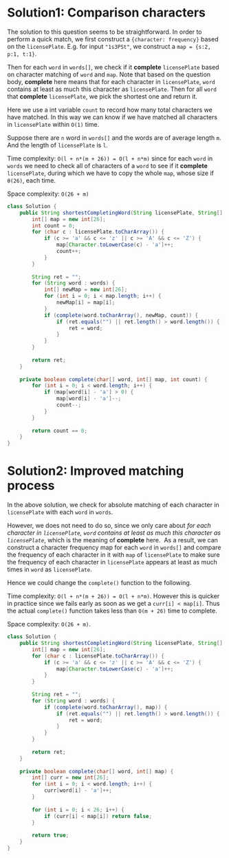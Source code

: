 # Solution1: Comparison characters

The solution to this question seems to be straightforward. In order to perform a quick match, we first construct a `{character: frequency}` based on the `licensePlate`. E.g. for input `"1s3PSt"`, we construct a `map = {s:2, p:1, t:1}`. 

Then for each `word` in `words[]`, we check if it __complete__ `licensePlate` based on character matching of `word` and `map`. Note that based on the question body, __complete__ here means that for each character in `licensePlate`, `word` contains at least as much this character as `licensePlate`. Then for all `word` that __complete__ `licensePlate`, we pick the shortest one and return it. 

Here we use a int variable `count` to record how many total characters we have matched. In this way we can know if we have matched all characters in `licensePlate` within `O(1)` time.  

Suppose there are `n` word in `words[]` and the words are of average length `m`. And the length of `licensePlate` is `l`. 

Time complexity: `O(l + n*(m + 26)) = O(l + n*m)` since for each `word` in `words` we need to check all of characters of a `word` to see if it __complete__ `licensePlate`, during which we have to copy the whole `map`, whose size if `θ(26)`, each time.  

Space complexity: `O(26 + m)`  

```Java
class Solution {
    public String shortestCompletingWord(String licensePlate, String[] words) {
        int[] map = new int[26];
        int count = 0;
        for (char c : licensePlate.toCharArray()) {
            if (c >= 'a' && c <= 'z' || c >= 'A' && c <= 'Z') {
                map[Character.toLowerCase(c) - 'a']++;
                count++;
            }
        }
        
        String ret = "";
        for (String word : words) {
            int[] newMap = new int[26];
            for (int i = 0; i < map.length; i++) {
                newMap[i] = map[i];
            }
            if (complete(word.toCharArray(), newMap, count)) {
                if (ret.equals("") || ret.length() > word.length()) {
                    ret = word;
                }
            }
        }
        
        return ret;
    }
    
    private boolean complete(char[] word, int[] map, int count) {
        for (int i = 0; i < word.length; i++) {
            if (map[word[i] - 'a'] > 0) {
                map[word[i] - 'a']--;
                count--;
            }
        }
        
        return count == 0;
    }
}
```

# Solution2: Improved matching process

In the above solution, we check for absolute matching of each character in `licensePlate` with each `word` in `words`.  

However, we does not need to do so, since we only care about _for each character in `licensePlate`, `word` contains at least as much this character as `licensePlate`_, which is the meaning of __complete__ here.  As a result, we can construct a character frequency map for each `word` in `words[]` and compare the frequency of each character in it with `map` of `licensePlate` to make sure the frequency of each character in `licensePlate` appears at least as much times in `word` as `licensePlate`. 

Hence we could change the `complete()` function to the following.

Time complexity: `O(l + n*(m + 26)) = O(l + n*m)`. However this is quicker in practice since we fails early as soon as we get a `curr[i] < map[i]`. Thus the actual `complete()` function takes less than `O(m + 26)` time to complete.   

Space complexity: `O(26 + m)`.  

```Java
class Solution {
    public String shortestCompletingWord(String licensePlate, String[] words) {
        int[] map = new int[26];
        for (char c : licensePlate.toCharArray()) {
            if (c >= 'a' && c <= 'z' || c >= 'A' && c <= 'Z') {
                map[Character.toLowerCase(c) - 'a']++;
            }
        }
        
        String ret = "";
        for (String word : words) {
            if (complete(word.toCharArray(), map)) {
                if (ret.equals("") || ret.length() > word.length()) {
                    ret = word;
                }
            }
        }
        
        return ret;
    }
    
    private boolean complete(char[] word, int[] map) {
        int[] curr = new int[26];
        for (int i = 0; i < word.length; i++) {
            curr[word[i] - 'a']++;
        }
        
        for (int i = 0; i < 26; i++) {
            if (curr[i] < map[i]) return false;
        }
        
        return true;
    }
}
```
